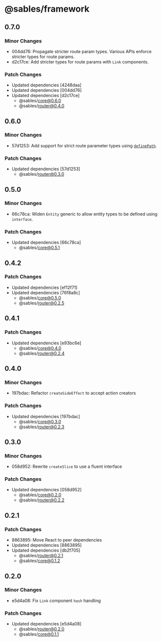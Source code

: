 # @sables/framework

## 0.7.0

### Minor Changes

- 004dd76: Propagate stricter route param types. Various APIs enforce stricter types for route params.
- d2c17ce: Add stricter types for route params with `Link` components.

### Patch Changes

- Updated dependencies [4248daa]
- Updated dependencies [004dd76]
- Updated dependencies [d2c17ce]
  - @sables/core@0.6.0
  - @sables/router@0.4.0

## 0.6.0

### Minor Changes

- 57d1253: Add support for strict route parameter types using [`definePath`](https://sables.dev/docs/api#definepath).

### Patch Changes

- Updated dependencies [57d1253]
  - @sables/router@0.3.0

## 0.5.0

### Minor Changes

- 66c78ca: Widen `Entity` generic to allow entity types to be defined using `interface`.

### Patch Changes

- Updated dependencies [66c78ca]
  - @sables/core@0.5.1

## 0.4.2

### Patch Changes

- Updated dependencies [ef12f71]
- Updated dependencies [76f8a8c]
  - @sables/core@0.5.0
  - @sables/router@0.2.5

## 0.4.1

### Patch Changes

- Updated dependencies [e93bc6e]
  - @sables/core@0.4.0
  - @sables/router@0.2.4

## 0.4.0

### Minor Changes

- 197bdac: Refactor `createSideEffect` to accept action creators

### Patch Changes

- Updated dependencies [197bdac]
  - @sables/core@0.3.0
  - @sables/router@0.2.3

## 0.3.0

### Minor Changes

- 058d952: Rewrite `createSlice` to use a fluent interface

### Patch Changes

- Updated dependencies [058d952]
  - @sables/core@0.2.0
  - @sables/router@0.2.2

## 0.2.1

### Patch Changes

- 8863895: Move React to peer dependencies
- Updated dependencies [8863895]
- Updated dependencies [db2f705]
  - @sables/router@0.2.1
  - @sables/core@0.1.2

## 0.2.0

### Minor Changes

- e5d4a08: Fix `Link` component `hash` handling

### Patch Changes

- Updated dependencies [e5d4a08]
  - @sables/router@0.2.0
  - @sables/core@0.1.1
